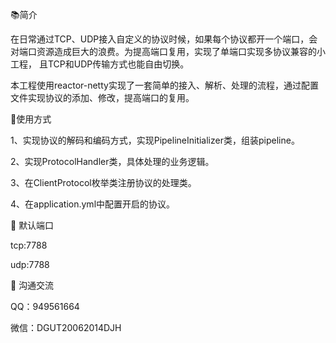 📚简介

在日常通过TCP、UDP接入自定义的协议时候，如果每个协议都开一个端口，会对端口资源造成巨大的浪费。为提高端口复用，实现了单端口实现多协议兼容的小工程，
且TCP和UDP传输方式也能自由切换。

本工程使用reactor-netty实现了一套简单的接入、解析、处理的流程，通过配置文件实现协议的添加、修改，提高端口的复用。

🍺使用方式

1、实现协议的解码和编码方式，实现PipelineInitializer类，组装pipeline。

2、实现ProtocolHandler类，具体处理的业务逻辑。

3、在ClientProtocol枚举类注册协议的处理类。

4、在application.yml中配置开启的协议。

🚨 默认端口

tcp:7788

udp:7788

📱 沟通交流

QQ：949561664

微信：DGUT20062014DJH